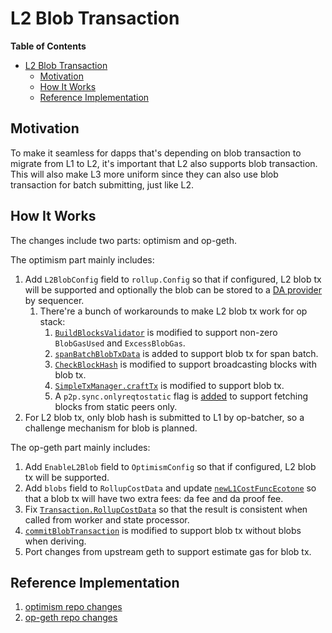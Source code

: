 # L2 Blob Transaction

<!-- START doctoc generated TOC please keep comment here to allow auto update -->
<!-- DON'T EDIT THIS SECTION, INSTEAD RE-RUN doctoc TO UPDATE -->
**Table of Contents**

- [L2 Blob Transaction](#l2-blob-transaction)
  - [Motivation](#motivation)
  - [How It Works](#how-it-works)
  - [Reference Implementation](#reference-implementation)

<!-- END doctoc generated TOC please keep comment here to allow auto update -->

## Motivation

To make it seamless for dapps that's depending on blob transaction to migrate from L1 to L2, it's important that L2 also supports blob transaction. This will also make L3 more uniform since they can also use blob transaction for batch submitting, just like L2.

## How It Works

The changes include two parts: optimism and op-geth.

The optimism part mainly includes:
1. Add `L2BlobConfig` field to `rollup.Config` so that if configured, L2 blob tx will be supported and optionally the blob can be stored to a [DA provider](https://github.com/ethstorage/da-server) by sequencer.
   1. There're a bunch of workarounds to make L2 blob tx work for op stack:
      1. [`BuildBlocksValidator`](https://github.com/blockchaindevsh/optimism/blob/106fbfd5d45efa45d6580cf169a5e053e406b933/op-node/p2p/gossip.go#L250) is modified to support non-zero `BlobGasUsed` and `ExcessBlobGas`.
      2. [`spanBatchBlobTxData`](https://github.com/blockchaindevsh/optimism/blob/106fbfd5d45efa45d6580cf169a5e053e406b933/op-node/rollup/derive/span_batch_tx.go#L49) is added to support blob tx for span batch.
      3. [`CheckBlockHash`](https://github.com/blockchaindevsh/optimism/blob/106fbfd5d45efa45d6580cf169a5e053e406b933/op-service/eth/types.go#L218) is modified to support broadcasting blocks with blob tx.
      4. [`SimpleTxManager.craftTx`](https://github.com/blockchaindevsh/optimism/blob/106fbfd5d45efa45d6580cf169a5e053e406b933/op-service/txmgr/txmgr.go#L252) is modified to support blob tx.
      5. A `p2p.sync.onlyreqtostatic` flag is [added](https://github.com/ethereum-optimism/optimism/pull/11011) to support fetching blocks from static peers only.
2. For L2 blob tx, only blob hash is submitted to L1 by op-batcher, so a challenge mechanism for blob is planned.


The op-geth part mainly includes:
1. Add `EnableL2Blob` field to `OptimismConfig` so that if configured, L2 blob tx will be supported.
2. Add `blobs` field to `RollupCostData` and update [`newL1CostFuncEcotone`](https://github.com/blockchaindevsh/op-geth/blob/19971ab7ffd0b6879796daf8c05b3206e279f15d/core/types/rollup_cost.go#L191) so that a blob tx will have two extra fees: da fee and da proof fee.
3. Fix [`Transaction.RollupCostData`](https://github.com/blockchaindevsh/op-geth/blob/19971ab7ffd0b6879796daf8c05b3206e279f15d/core/types/transaction.go#L374) so that the result is consistent when called from worker and state processor.
4. [`commitBlobTransaction`](https://github.com/blockchaindevsh/op-geth/blob/19971ab7ffd0b6879796daf8c05b3206e279f15d/miner/worker.go#L806) is modified to support blob tx without blobs when deriving.
5. Port changes from upstream geth to support estimate gas for blob tx.

## Reference Implementation

1. [optimism repo changes](https://github.com/ethstorage/optimism/pull/23)
2. [op-geth repo changes](https://github.com/ethstorage/op-geth/pull/2)
